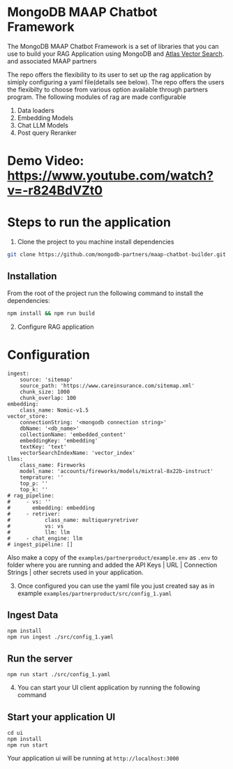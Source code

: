 # MongoDB MAAP Chatbot Framework

The MongoDB MAAP Chatbot Framework is a set of libraries that you can use to build your RAG Application
using MongoDB and [Atlas Vector Search](https://www.mongodb.com/docs/atlas/atlas-vector-search/vector-search-overview/). and associated MAAP partners

The repo offers the flexibility to its user to set up the rag application by simiply configuring a yaml file(details see below). The repo offers the users the flexibilty to choose from various option available through partners program. The following modules of rag are made configurable

1. Data loaders
2. Embedding Models
3. Chat LLM Models
4. Post query Reranker

# Demo Video: https://www.youtube.com/watch?v=-r824BdVZt0

# Steps to run the application

1. Clone the project to you machine install dependencies

```sh
git clone https://github.com/mongodb-partners/maap-chatbot-builder.git
```

## Installation

From the root of the project run the following command to install the dependencies:

```sh
npm install && npm run build
```

2. Configure RAG application

# Configuration

```
ingest:
    source: 'sitemap'
    source_path: 'https://www.careinsurance.com/sitemap.xml'
    chunk_size: 1000
    chunk_overlap: 100
embedding:
    class_name: Nomic-v1.5
vector_store:
    connectionString: '<mongodb connection string>'
    dbName: '<db_name>'
    collectionName: 'embedded_content'
    embeddingKey: 'embedding'
    textKey: 'text'
    vectorSearchIndexName: 'vector_index'
llms:
    class_name: Fireworks
    model_name: 'accounts/fireworks/models/mixtral-8x22b-instruct'
    temprature: ''
    top_p: ''
    top_k: ''
# rag_pipeline:
#     - vs: ''
#       embedding: embedding
#     - retriver:
#           class_name: multiqueryretriver
#           vs: vs
#           llm: llm
#     - chat_engine: llm
# ingest_pipeline: []

```

Also make a copy of the `examples/partnerproduct/example.env` as `.env` to folder where you are running and added the API Keys | URL | Connection Strings | other secrets used in your application.

3. Once configured you can use the yaml file you just created say as in example `examples/partnerproduct/src/config_1.yaml`

## Ingest Data

```
npm install
npm run ingest ./src/config_1.yaml
```

## Run the server

```
npm run start ./src/config_1.yaml
```

4. You can start your UI client application by running the following command

## Start your application UI

```
cd ui
npm install
npm run start
```

Your application ui will be running at `http://localhost:3000`
